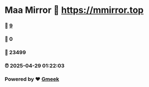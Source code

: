 # Maa Mirror :link: https://mmirror.top 
### :page_facing_up: [9](https://mmirror.top/tag.html) 
### :speech_balloon: 0 
### :hibiscus: 23499 
### :alarm_clock: 2025-04-29 01:22:03 
### Powered by :heart: [Gmeek](https://github.com/Meekdai/Gmeek)
